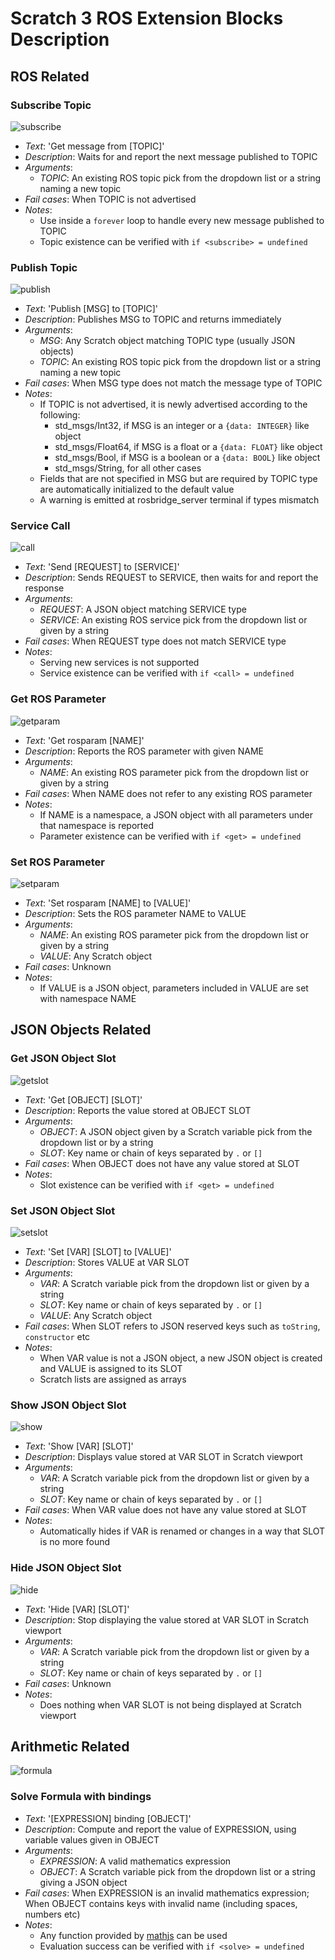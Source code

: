 # Scratch 3 ROS Extension Blocks Description

## ROS Related

### Subscribe Topic
![subscribe](https://user-images.githubusercontent.com/20625381/50579761-6a68b200-0e8b-11e9-80ca-fdcf4f4136cd.png)
- *Text*: 'Get message from [TOPIC]'
- *Description*: Waits for and report the next message published to TOPIC
- *Arguments*:
  - *TOPIC*: An existing ROS topic pick from the dropdown list or a string naming a new topic
- *Fail cases*: When TOPIC is not advertised
- *Notes*:
  - Use inside a `forever` loop to handle every new message published to TOPIC
  - Topic existence can be verified with `if <subscribe> = undefined`

### Publish Topic
![publish](https://user-images.githubusercontent.com/20625381/50579765-72c0ed00-0e8b-11e9-9c53-b33ce6da3a41.png)
- *Text*: 'Publish [MSG] to [TOPIC]'
- *Description*: Publishes MSG to TOPIC and returns immediately
- *Arguments*:
  - *MSG*: Any Scratch object matching TOPIC type (usually JSON objects)
  - *TOPIC*: An existing ROS topic pick from the dropdown list or a string naming a new topic
- *Fail cases*: When MSG type does not match the message type of TOPIC
- *Notes*:
  - If TOPIC is not advertised, it is newly advertised according to the following:
    - std_msgs/Int32, if MSG is an integer or a `{data: INTEGER}` like object
    - std_msgs/Float64, if MSG is a float or a `{data: FLOAT}` like object
    - std_msgs/Bool, if MSG is a boolean or a `{data: BOOL}` like object
    - std_msgs/String, for all other cases
  - Fields that are not specified in MSG but are required by TOPIC type are automatically initialized to the default value
  - A warning is emitted at rosbridge_server terminal if types mismatch

### Service Call
![call](https://user-images.githubusercontent.com/20625381/50579767-76ed0a80-0e8b-11e9-93e5-3f597b9a23ce.png)
- *Text*: 'Send [REQUEST] to [SERVICE]'
- *Description*: Sends REQUEST to SERVICE, then waits for and report the response
- *Arguments*:
  - *REQUEST*: A JSON object matching SERVICE type
  - *SERVICE*: An existing ROS service pick from the dropdown list or given by a string
- *Fail cases*: When REQUEST type does not match SERVICE type
- *Notes*:
  - Serving new services is not supported
  - Service existence can be verified with `if <call> = undefined`

### Get ROS Parameter
![getparam](https://user-images.githubusercontent.com/20625381/50579772-7d7b8200-0e8b-11e9-98f0-128bc150b56f.png)
- *Text*: 'Get rosparam [NAME]'
- *Description*: Reports the ROS parameter with given NAME
- *Arguments*:
  - *NAME*: An existing ROS parameter pick from the dropdown list or given by a string
- *Fail cases*: When NAME does not refer to any existing ROS parameter
- *Notes*:
  - If NAME is a namespace, a JSON object with all parameters under that namespace is reported
  - Parameter existence can be verified with `if <get> = undefined`

### Set ROS Parameter
![setparam](https://user-images.githubusercontent.com/20625381/50579774-810f0900-0e8b-11e9-8a28-fa35662bb2f4.png)
- *Text*: 'Set rosparam [NAME] to [VALUE]'
- *Description*: Sets the ROS parameter NAME to VALUE
- *Arguments*:
  - *NAME*: An existing ROS parameter pick from the dropdown list or given by a string
  - *VALUE*: Any Scratch object
- *Fail cases*: Unknown
- *Notes*:
  - If VALUE is a JSON object, parameters included in VALUE are set with namespace NAME

## JSON Objects Related

### Get JSON Object Slot
![getslot](https://user-images.githubusercontent.com/20625381/50579779-879d8080-0e8b-11e9-9a31-272fcf81d5fb.png)
- *Text*: 'Get [OBJECT] [SLOT]'
- *Description*: Reports the value stored at OBJECT SLOT
- *Arguments*:
  - *OBJECT*: A JSON object given by a Scratch variable pick from the dropdown list or by a string
  - *SLOT*: Key name or chain of keys separated by `.` or `[]`
- *Fail cases*: When OBJECT does not have any value stored at SLOT
- *Notes*:
  - Slot existence can be verified with `if <get> = undefined`

### Set JSON Object Slot
![setslot](https://user-images.githubusercontent.com/20625381/50579787-8bc99e00-0e8b-11e9-91a9-1cb9baddbdbd.png)
- *Text*: 'Set [VAR] [SLOT] to [VALUE]'
- *Description*: Stores VALUE at VAR SLOT
- *Arguments*:
  - *VAR*: A Scratch variable pick from the dropdown list or given by a string
  - *SLOT*: Key name or chain of keys separated by `.` or `[]`
  - *VALUE*: Any Scratch object
- *Fail cases*: When SLOT refers to JSON reserved keys such as `toString`, `constructor` etc
- *Notes*:
  - When VAR value is not a JSON object, a new JSON object is created and VALUE is assigned to its SLOT
  - Scratch lists are assigned as arrays

### Show JSON Object Slot
![show](https://user-images.githubusercontent.com/20625381/50579790-92f0ac00-0e8b-11e9-9720-55aca55fb317.png)
- *Text*: 'Show [VAR] [SLOT]'
- *Description*: Displays value stored at VAR SLOT in Scratch viewport
- *Arguments*:
  - *VAR*: A Scratch variable pick from the dropdown list or given by a string
  - *SLOT*: Key name or chain of keys separated by `.` or `[]`
- *Fail cases*: When VAR value does not have any value stored at SLOT
- *Notes*:
  - Automatically hides if VAR is renamed or changes in a way that SLOT is no more found

### Hide JSON Object Slot
![hide](https://user-images.githubusercontent.com/20625381/50579795-9d12aa80-0e8b-11e9-84d9-57b553305ba7.png)
- *Text*: 'Hide [VAR] [SLOT]'
- *Description*: Stop displaying the value stored at VAR SLOT in Scratch viewport
- *Arguments*:
  - *VAR*: A Scratch variable pick from the dropdown list or given by a string
  - *SLOT*: Key name or chain of keys separated by `.` or `[]`
- *Fail cases*: Unknown
- *Notes*:
  - Does nothing when VAR SLOT is not being displayed at Scratch viewport

## Arithmetic Related
![formula](https://user-images.githubusercontent.com/20625381/50579797-a3a12200-0e8b-11e9-8c71-792b80837635.png)
### Solve Formula with bindings
- *Text*: '[EXPRESSION] binding [OBJECT]'
- *Description*: Compute and report the value of EXPRESSION, using variable values given in OBJECT
- *Arguments*:
  - *EXPRESSION*: A valid mathematics expression
  - *OBJECT*: A Scratch variable pick from the dropdown list or a string giving a JSON object
- *Fail cases*: When EXPRESSION is an invalid mathematics expression; When OBJECT contains keys with invalid name (including spaces, numbers etc)
- *Notes*:
  - Any function provided by [mathjs](http://mathjs.org/docs/reference/functions.html) can be used
  - Evaluation success can be verified with `if <solve> = undefined`
